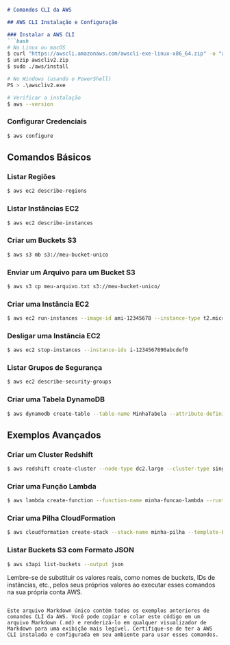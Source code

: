 
```markdown
# Comandos CLI da AWS

## AWS CLI Instalação e Configuração

### Instalar a AWS CLI
```bash
# No Linux ou macOS
$ curl "https://awscli.amazonaws.com/awscli-exe-linux-x86_64.zip" -o "awscliv2.zip"
$ unzip awscliv2.zip
$ sudo ./aws/install

# No Windows (usando o PowerShell)
PS > .\awscliv2.exe

# Verificar a instalação
$ aws --version
```

### Configurar Credenciais
```bash
$ aws configure
```

## Comandos Básicos

### Listar Regiões
```bash
$ aws ec2 describe-regions
```

### Listar Instâncias EC2
```bash
$ aws ec2 describe-instances
```

### Criar um Buckets S3
```bash
$ aws s3 mb s3://meu-bucket-unico
```

### Enviar um Arquivo para um Bucket S3
```bash
$ aws s3 cp meu-arquivo.txt s3://meu-bucket-unico/
```

### Criar uma Instância EC2
```bash
$ aws ec2 run-instances --image-id ami-12345678 --instance-type t2.micro --key-name meu-par-de-chaves
```

### Desligar uma Instância EC2
```bash
$ aws ec2 stop-instances --instance-ids i-1234567890abcdef0
```

### Listar Grupos de Segurança
```bash
$ aws ec2 describe-security-groups
```

### Criar uma Tabela DynamoDB
```bash
$ aws dynamodb create-table --table-name MinhaTabela --attribute-definitions AttributeName=ID,AttributeType=N --key-schema AttributeName=ID,KeyType=HASH --provisioned-throughput ReadCapacityUnits=5,WriteCapacityUnits=5
```

## Exemplos Avançados

### Criar um Cluster Redshift
```bash
$ aws redshift create-cluster --node-type dc2.large --cluster-type single-node --cluster-identifier meu-cluster-redshift --master-username meu-usuario --master-user-password minha-senha
```

### Criar uma Função Lambda
```bash
$ aws lambda create-function --function-name minha-funcao-lambda --runtime nodejs14.x --role arn:aws:iam::123456789012:role/minha-funcao-execucao --handler index.handler --code S3Bucket=meu-bucket, S3Key=minha-funcao.zip
```

### Criar uma Pilha CloudFormation
```bash
$ aws cloudformation create-stack --stack-name minha-pilha --template-body file://template.yaml --parameters ParameterKey=KeyName,ParameterValue=meu-par-de-chaves
```

### Listar Buckets S3 com Formato JSON
```bash
$ aws s3api list-buckets --output json
```

Lembre-se de substituir os valores reais, como nomes de buckets, IDs de instâncias, etc., pelos seus próprios valores ao executar esses comandos na sua própria conta AWS.
```

Este arquivo Markdown único contém todos os exemplos anteriores de comandos CLI da AWS. Você pode copiar e colar este código em um arquivo Markdown (.md) e renderizá-lo em qualquer visualizador de Markdown para uma exibição mais legível. Certifique-se de ter a AWS CLI instalada e configurada em seu ambiente para usar esses comandos.
